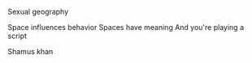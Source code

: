 Sexual geography

Space influences behavior 
Spaces have meaning
And you're playing a script

Shamus khan